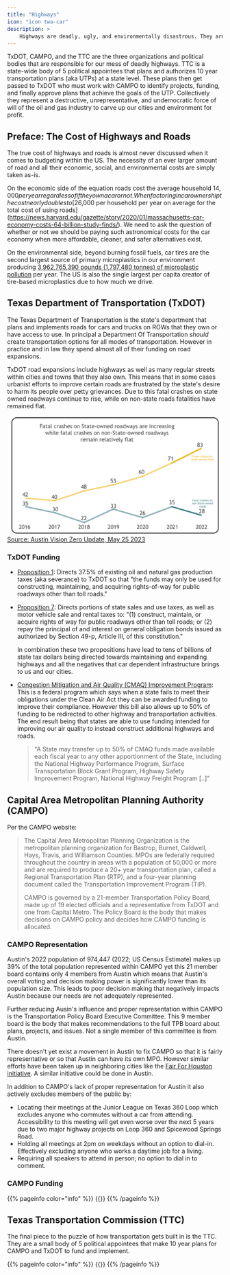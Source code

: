 ```yaml
---
title: "Highways"
icon: "icon twa-car"
description: >
    Highways are deadly, ugly, and environmentally disastrous. They are one of several pieces of fossil fuel infrastructure that must be extensively reformed and in many cases removed to ensure our future.
---
```

TxDOT, CAMPO, and the TTC are the three organizations and political bodies that are responsible for our mess of deadly highways. TTC is a state-wide body of 5 political appointees that plans and authorizes 10 year transportation plans (aka UTPs) at a state level. These plans then get passed to TxDOT who must work with CAMPO to identify projects, funding, and finally approve plans that achieve the goals of the UTP. Collectively they represent a destructive, unrepresentative, and undemocratic force of will of the oil and gas industry to carve up our cities and environment for profit.

## Preface: The Cost of Highways and Roads

The true cost of highways and roads is almost never discussed when it comes to budgeting within the US. The necessity of an ever larger amount of road and all their economic, social, and environmental costs are simply taken as-is.

On the economic side of the equation roads cost the average household $14,000 per year regardless of if they own a car or not. When factoring in car ownership the cost nearly doubles to [$26,000 per household per year on average for the total cost of using roads](https://news.harvard.edu/gazette/story/2020/01/massachusetts-car-economy-costs-64-billion-study-finds/). We need to ask the question of whether or not we should be paying such astronomical costs for the car economy when more affordable, cleaner, and safer alternatives exist.

On the environmental side, beyond burning fossil fuels, car tires are the second largest source of primary microplastics in our environment producing [3,962,765,390 pounds (1,797,480 tonnes) of microplastic pollution](https://www.sciencedirect.com/science/article/pii/S0048969720313358?via%3Dihub#s0050) per year. The US is also the single largest per capita creator of tire-based microplastics due to how much we drive.

## Texas Department of Transportation (TxDOT)

The Texas Department of Transportation is the state's department that plans and implements roads for cars and trucks on ROWs that they own or have access to use. In principal a Department Of Transportation _should_ create transportation options for all modes of transportation. However in practice and in law they spend almost all of their funding on road expansions.

TxDOT road expansions include highways as well as many regular streets within cities and towns that they also own. This means that in some cases urbanist efforts to improve certain roads are frustrated by the state's desire to harm its people over petty grievances. Due to this fatal crashes on state owned roadways continue to rise, while on non-state roads fatalities have remained flat.

![Chart showing a significant increase in fatalities on State owned roads over time](/media/txdot_fatalities_increasing.png)
[Source: Austin Vision Zero Update, May 25 2023](https://www.austintexas.gov/sites/default/files/files/ATD%20PIO/Vision%20Zero/Vision%20Zero%20Update%2005.25.23.pdf)

### TxDOT Funding

- [Proposition 1](https://statutes.capitol.texas.gov/Docs/CN/htm/CN.3/CN.3.49-g.v2.htm): Directs 37.5% of existing oil and natural gas production taxes (aka severance) to TxDOT so that "the funds may only be used for constructing, maintaining, and acquiring rights-of-way for public roadways other than toll roads."

- [Proposition 7](https://statutes.capitol.texas.gov/Docs/CN/htm/CN.8/CN.8.7-c.htm): Directs portions of state sales and use taxes, as well as motor vehicle sale and rental taxes to: "(1) construct, maintain, or acquire rights of way for public roadways other than toll roads; or (2) repay the principal of and interest on general obligation bonds issued as authorized by Section 49-p, Article III, of this constitution."

    In combination these two propositions have lead to tens of billions of state tax dollars being directed towards maintaining and expanding highways and all the negatives that car dependent infrastructure brings to us and our cities.

- [Congestion Mitigation and Air Quality (CMAQ) Improvement Program](https://www.fhwa.dot.gov/bipartisan-infrastructure-law/cmaq.cfm): This is a federal program which says when a state fails to meet their obligations under the Clean Air Act they can be awarded funding to improve their compliance. However this bill also allows up to 50% of funding to be redirected to other highway and transportation activities. The end result being that states are able to use funding intended for improving our air quality to instead construct additional highways and roads.
    > "A State may transfer up to 50% of CMAQ funds made available each fiscal year to any other apportionment of the State, including the National Highway Performance Program, Surface Transportation Block Grant Program, Highway Safety Improvement Program, National Highway Freight Program [..]"

## Capital Area Metropolitan Planning Authority (CAMPO)

Per the CAMPO website:

> The Capital Area Metropolitan Planning Organization is the metropolitan planning organization for Bastrop, Burnet, Caldwell, Hays, Travis, and Williamson Counties. MPOs are federally required throughout the country in areas with a population of 50,000 or more and are required to produce a 20+ year transportation plan, called a Regional Transportation Plan (RTP), and a four-year planning document called the Transportation Improvement Program (TIP).
>
> CAMPO is governed by a 21-member Transportation Policy Board, made up of 19 elected officials and a representative from TxDOT and one from Capital Metro. The Policy Board is the body that makes decisions on CAMPO policy and decides how CAMPO funding is allocated.

### CAMPO Representation

Austin's 2022 population of 974,447 (2022; US Census Estimate) makes up 39% of the total population represented within CAMPO yet this 21 member board contains only 4 members from Austin which means that Austin's overall voting and decision making power is significantly lower than its population size. This leads to poor decision making that negatively impacts Austin because our needs are not adequately represented.

Further reducing Ausin's influence and proper representation within CAMPO is the Transportation Policy Board Executive Committee. This 9 member board is the body that makes recommendations to the full TPB board about plans, projects, and issues. Not a single member of this committee is from Austin.

There doesn't yet exist a movement in Austin to fix CAMPO so that it is fairly representative or so that Austin can have its own MPO. However similar efforts have been taken up in neighboring cities like the [Fair For Houston initiative](https://www.fairforhouston.com/). A similar initiative could be done in Austin.

In addition to CAMPO's lack of proper representation for Austin it also actively excludes members of the public by:

- Locating their meetings at the Junior League on Texas 360 Loop which excludes anyone who commutes without a car from attending. Accessibility to this meeting will get even worse over the next 5 years due to two major highway projects on Loop 360 and Spicewood Springs Road.
- Holding all meetings at 2pm on weekdays without an option to dial-in. Effectively excluding anyone who works a daytime job for a living.
- Requiring all speakers to attend in person; no option to dial in to comment.

### CAMPO Funding

{{% pageinfo color="info" %}}
{{<contribute>}}
{{% /pageinfo %}}

## Texas Transportation Commission (TTC)

The final piece to the puzzle of how transportation gets built in is the TTC. They are a small body of 5 political appointees that make 10 year plans for CAMPO and TxDOT to fund and implement.

{{% pageinfo color="info" %}}
{{<contribute>}}
{{% /pageinfo %}}
